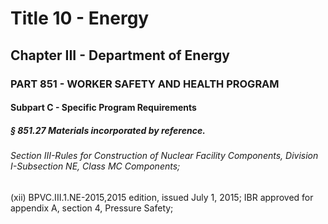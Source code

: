 
# Title 10 - Energy
## Chapter III - Department of Energy
### PART 851 - WORKER SAFETY AND HEALTH PROGRAM
#### Subpart C - Specific Program Requirements
##### § 851.27 Materials incorporated by reference.
###### Section III-Rules for Construction of Nuclear Facility Components, Division I-Subsection NE, Class MC Components;

(xii) BPVC.III.1.NE-2015,2015 edition, issued July 1, 2015; IBR approved for appendix A, section 4, Pressure Safety;

